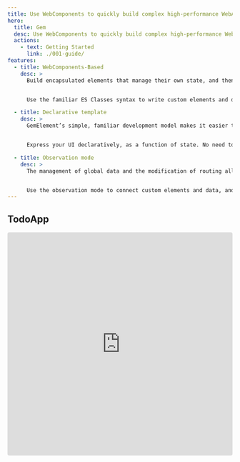 ```yaml
---
title: Use WebComponents to quickly build complex high-performance WebApps
hero:
  title: Gem
  desc: Use WebComponents to quickly build complex high-performance WebApps
  actions:
    - text: Getting Started
      link: ./001-guide/
features:
  - title: WebComponents-Based
    desc: >
      Build encapsulated elements that manage their own state, and then combine them to form a complex WebApp.


      Use the familiar ES Classes syntax to write custom elements and declare the data and attributes of the custom elements.

  - title: Declarative template
    desc: >
      GemElement’s simple, familiar development model makes it easier than ever to build Web Components.


      Express your UI declaratively, as a function of state. No need to learn a custom templating language – you can use the full power of JavaScript in your templates. Elements update automatically when their properties change.

  - title: Observation mode
    desc: >
      The management of global data and the modification of routing all use the observation mode.


      Use the observation mode to connect custom elements and data, and efficiently update your WebApp when data is updated, you only need to focus on business logic.
---
```


## TodoApp

<iframe src="https://codesandbox.io/embed/todoapp-cxsdv?autoresize=1&fontsize=14&hidenavigation=1&theme=dark&view=editor"
     style="width:100%; height:500px; border:0; border-radius: 4px; overflow:hidden;"
     title="TodoApp"
     allow="accelerometer; ambient-light-sensor; camera; encrypted-media; geolocation; gyroscope; hid; microphone; midi; payment; usb; vr; xr-spatial-tracking"
     sandbox="allow-forms allow-modals allow-popups allow-presentation allow-same-origin allow-scripts"
   ></iframe>
